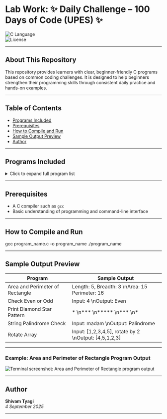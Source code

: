 # Lab Work: ✨ Daily Challenge – 100 Days of Code (UPES) ✨

![C Language](https://img.shields.io/badge/language-C-blue)  
![License](https://img.shields.io/badge/license-MIT-green)

---

## About This Repository

This repository provides learners with clear, beginner-friendly C programs based on common coding challenges. It is designed to help beginners strengthen their programming skills through consistent daily practice and hands-on examples.

---

## Table of Contents

- [Programs Included](#programs-included)  
- [Prerequisites](#prerequisites)  
- [How to Compile and Run](#how-to-compile-and-run)  
- [Sample Output Preview](#sample-output-preview)  
- [Author](#author)  

---

## Programs Included  

<details>
<summary>Click to expand full program list</summary>

### 🧮 Geometry and Conversion
- Calculate Area and Perimeter of Rectangle  
- Calculate Area and Circumference of Circle  
- Convert Temperature from Celsius to Fahrenheit  

### ⚙️ Basic Operations
- Swap Two Numbers (with and without third variable)  
- Sum of First n Natural Numbers  
- Simple and Compound Interest Calculation  
- Convert Seconds to HH:MM:SS  

### 🔀 Conditional Checks
- Check if Number is Even or Odd  
- Check if Number is Positive, Negative, or Zero  
- Determine Leap Year  
- Identify Vowel or Consonant  
- Character Type Check (Uppercase, Lowercase, Digit, Special)  
- Find Largest of Three Numbers  
- Quadratic Roots and Categorization  
- Assign Grades Based on Percentage  
- Triangle Classification  
- Profit or Loss Percentage Calculation  
- Library Fine Calculation with Tiered Rates  
- Electricity Bill Calculation with Slab Rates  
- Basic Calculator (+, -, *, /, %) via Switch-Case  

### 🔁 Loops and Number Series
- Print Numbers 1 to n  
- Sum of First n Odd Numbers  
- Product of Even Numbers  
- Factorial Calculation  
- Reverse a Number  
- Binary Conversion  
- Palindrome and Armstrong Number Checks  
- Prime Number Utilities  
- Factors of a Number  
- HCF and LCM Calculations  
- Digit Sum/Product  
- 1's Complement of Binary Number  
- Swap Digits (first and last)  
- Perfect and Strong Number Checks  
- Sum of Numeric Series  

### ✨ Patterns and Nested Loops
- Star Patterns (Fixed and Incremental)  
- Numeric Patterns (Increasing and Decreasing)  
- Diamond Star Patterns  
- Prime Numbers Listing  

### 📚 Arrays
- 1D and 2D Array Operations: Read, Print, Sum, Max, Min  
- Counting Specific Elements  
- Searching (Linear and Binary)  
- Reversing and Merging Arrays  
- Element Insertions and Deletions  
- Matrix Arithmetic and Properties  

### 🔤 Strings
- Character Count, Vowel and Consonant Count  
- Case Conversion and Toggle  
- Palindrome and Anagram Checks  
- Frequency Counts and Modifications  
- Word Operations: Longest Word, Word Reversals  
- String Rotation Checks  

</details>

---

## Prerequisites

- A C compiler such as `gcc`  
- Basic understanding of programming and command-line interface  

---

## How to Compile and Run

gcc program_name.c -o program_name
./program_name


---

## Sample Output Preview

| Program                        | Sample Output                                                   |
|-------------------------------|----------------------------------------------------------------|
| Area and Perimeter of Rectangle| Length: 5, Breadth: 3  \nArea: 15  Perimeter: 16              |
| Check Even or Odd              | Input: 4  \nOutput: Even                                       |
| Print Diamond Star Pattern     | * \n*** \n***** \n*** \n*                                       |
| String Palindrome Check        | Input: madam  \nOutput: Palindrome                              |
| Rotate Array                  | Input: [1,2,3,4,5], rotate by 2  \nOutput: [4,5,1,2,3]           |

---

### Example: Area and Perimeter of Rectangle Program Output

![Terminal screenshot: Area and Perimeter of Rectangle program output](https://user-gen-media-assets.s3.amazonaws.com/seedream_images/24520a03-606e-453f-842c-fbd6db4b3ff0.png)

---

## Author

**Shivam Tyagi**  
_4 September 2025_

---
